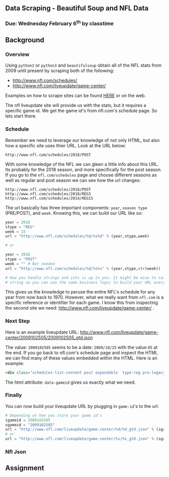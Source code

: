 ## Data Scraping - Beautiful Soup and NFL Data
### Due: Wednesday February 6<sup>th</sup> by classtime

## Background

### Overview

Using `python2` or `python3` and `beautifulsoup` obtain all of the NFL stats from 2009 until present by scraping both of the following:

- http://www.nfl.com/schedules/ 
- http://www.nfl.com/liveupdate/game-center/

Examples on how to scrape sites can be found [HERE](https://github.com/rugbyprof/4883-Software-Tools/tree/master/Resources/scraping) or on the web. 

The nfl liveupdate site will provide us with the stats, but it requires a specific game id. We get the game id's from nfl.com's schedule page. So lets start there.

### Schedule

Remember we need to leverage our knowledge of not only HTML, but also how a specific site uses thier URL. Look at the URL below:

```
http://www.nfl.com/schedules/2018/POST
```

With some knowledge of the NFL we can gleen a little info about this URL. Its probably for the 2018 season, and more specifically for the post season. If you go to the `nfl.com/schedules` page and choose different seasons as well as regular and post season we can see how the url changes:

```
http://www.nfl.com/schedules/2018/POST
http://www.nfl.com/schedules/2010/REG3
http://www.nfl.com/schedules/2014/REG15
```

The url basically has three important components: `year`, `season type` (PRE/POST), and `week`. Knowing this, we can build our URL like so:

```python
year = 2018
stype = "REG"
week = 15
url = "http://www.nfl.com/schedules/%d/%s%d" % (year,stype,week)

# or

year = 2016
stype = "POST"
week = "" # Not needed
url = "http://www.nfl.com/schedules/%d/%s%s" % (year,stype,str(week))

# How you handle strings and ints is up to you. It might be wise to cast all to 
# string so you can use the same business logic to build your URL everytime.

```

This gives us the knowledge to peruse the entire NFL's schedule for any year from now back to 1970. However, what we really want from `nfl.com` is a specific reference or identifier for each game. I know this from inspecting the second site we need: http://www.nfl.com/liveupdate/game-center/ .

### Next Step

Here is an example liveupdate URL: http://www.nfl.com/liveupdate/game-center/2009102505/2009102505_gtd.json

The value: `2009102505` seems to be a date: `2009/10/25` with the value `05` at the end. If you go back to nfl.com's schedule page and inspect the HTMl, we can find many of these values embedded within the HTML. Here is an example:

```html
<div class="schedules-list-content post expandable  type-reg pro-legacy" data-gameid="2014101908" data-away-abbr="TEN" data-home-abbr="WAS" data-away-mascot="Titans" data-home-mascot="Redskins" data-gamestate="POST" data-gc-url="http://www.nfl.com/gamecenter/2014101908/2014/REG7/titans@redskins" data-localtime="13:00:00" data-shareid="sb-xhku48a4" data-site="FedExField" id="yui_3_10_3_1_1548700659128_122">
```

The  html attribute: `data-gameid` gives us exactly what we need. 

### Finally

You can now build your liveupdate URL by plugging in `game-id`'s to the url:

```python
# Depending on how you store your game id's
igameid = 2009102505
sgameid = "2009102505"
url = "http://www.nfl.com/liveupdate/game-center/%d/%d_gtd.json" % (igameid)
# or
url = "http://www.nfl.com/liveupdate/game-center/%s/%s_gtd.json" % (sgameid)
```

### Nfl Json


## Assignment

